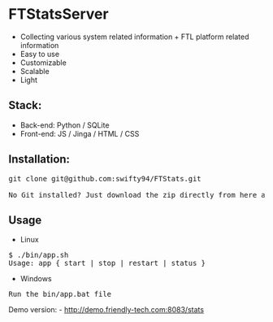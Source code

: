 # FTStatsServer

- Collecting various system related information + FTL platform related information
- Easy to use
- Customizable
- Scalable
- Light

Stack:
---
- Back-end: Python / SQLite
- Front-end: JS / Jinga / HTML / CSS

Installation:
---

<pre>
git clone git@github.com:swifty94/FTStats.git

No Git installed? Just download the zip directly from here and upload on the server.
</pre>

Usage
---

- Linux
<pre>
$ ./bin/app.sh 
Usage: app { start | stop | restart | status }
</pre>

- Windows
<pre>
Run the bin/app.bat file 
</pre>

Demo version: - http://demo.friendly-tech.com:8083/stats